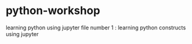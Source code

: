 # python-workshop
learning python using jupyter
file number 1 : learning python constructs using jupyter
